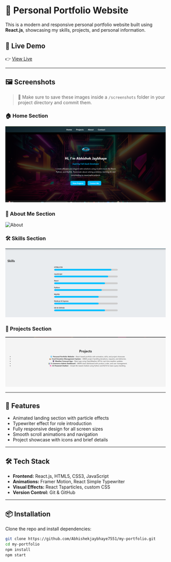 # 💼 Personal Portfolio Website

This is a modern and responsive personal portfolio website built using **React.js**, showcasing my skills, projects, and personal information.

## 🔗 Live Demo

👉 [View Live](https://abhishekjaybhaye7551.github.io/my-portfolio)

---

## 🖼️ Screenshots

> 📸 Make sure to save these images inside a `/screenshots` folder in your project directory and commit them.

### 🏠 Home Section  
![Home](./screenshots/home.png)

### 👤 About Me Section  
![About](./screenshots/about.png)

### 🛠️ Skills Section  
![Skills](./screenshots/skills.png)

### 📁 Projects Section  
![Projects](./screenshots/projects.png)

---

## 🚀 Features

- Animated landing section with particle effects  
- Typewriter effect for role introduction  
- Fully responsive design for all screen sizes  
- Smooth scroll animations and navigation  
- Project showcase with icons and brief details

---

## 🛠️ Tech Stack

- **Frontend:** React.js, HTML5, CSS3, JavaScript  
- **Animations:** Framer Motion, React Simple Typewriter  
- **Visual Effects:** React Tsparticles, custom CSS  
- **Version Control:** Git & GitHub

---

## 📦 Installation

Clone the repo and install dependencies:

```bash
git clone https://github.com/Abhishekjaybhaye7551/my-portfolio.git
cd my-portfolio
npm install
npm start
